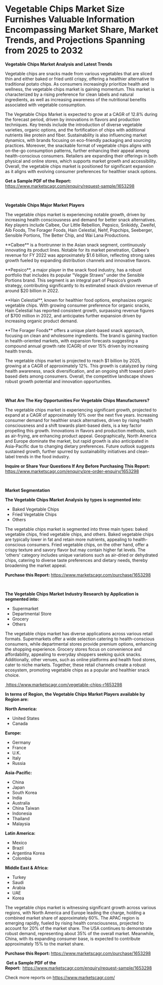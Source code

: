 <p><h1>Vegetable Chips Market Size Furnishes Valuable Information Encompassing Market Share, Market Trends, and Projections Spanning from 2025 to 2032</h1></p><p><strong>Vegetable Chips Market Analysis and Latest Trends</strong></p>
<p><p>Vegetable chips are snacks made from various vegetables that are sliced thin and either baked or fried until crispy, offering a healthier alternative to traditional potato chips. As consumers increasingly prioritize health and wellness, the vegetable chips market is gaining momentum. This market is characterized by a rising preference for clean labels and natural ingredients, as well as increasing awareness of the nutritional benefits associated with vegetable consumption.</p><p>The Vegetable Chips Market is expected to grow at a CAGR of 12.8% during the forecast period, driven by innovations in flavors and production techniques. Key trends include the introduction of diverse vegetable varieties, organic options, and the fortification of chips with additional nutrients like protein and fiber. Sustainability is also influencing market dynamics, with brands focusing on eco-friendly packaging and sourcing practices. Moreover, the snackable format of vegetable chips aligns with on-the-go consumption patterns, further enhancing their appeal among health-conscious consumers. Retailers are expanding their offerings in both physical and online stores, which supports market growth and accessibility. Overall, the vegetable chips market is positioned for significant expansion as it aligns with evolving consumer preferences for healthier snack options.</p></p>
<p><strong>Get a Sample PDF of the Report:&nbsp;</strong> <a href="https://www.marketscagr.com/enquiry/request-sample/1653298?utm_campaign=3127&utm_medium=2&utm_source=Github&utm_content=ia&utm_term=05032025&utm_id=vegetable-chips">https://www.marketscagr.com/enquiry/request-sample/1653298</a></p>
<p>&nbsp;</p>
<p><strong>Vegetable Chips Major Market Players</strong></p>
<p><p>The vegetable chips market is experiencing notable growth, driven by increasing health consciousness and demand for better snack alternatives. Key players include Calbee, Our Little Rebellion, Pepsico, Snikiddy, Zweifel, Aib Foods, The Forager Foods, Hain Celestial, Nehf, Popchips, Seeberger, Sensible Portions, The Better Chip, and Wai Lana Productions.</p><p>**Calbee** is a frontrunner in the Asian snack segment, continuously innovating its product lines. Notable for its market penetration, Calbee's revenue for FY 2022 was approximately $1.6 billion, reflecting strong sales growth fueled by expanding distribution channels and innovative flavors.</p><p>**Pepsico**, a major player in the snack food industry, has a robust portfolio that includes its popular "Veggie Straws" under the Sensible Portions brand. This segment is an integral part of Pepsico’s growth strategy, contributing significantly to its estimated snack division revenue of around $20 billion in 2022.</p><p>**Hain Celestial**, known for healthier food options, emphasizes organic vegetable chips. With growing consumer preference for organic snacks, Hain Celestial has reported consistent growth, surpassing revenue figures of $700 million in 2022, and anticipates further expansion driven by increasing organic product demand.</p><p>**The Forager Foods** offers a unique plant-based snack approach, focusing on clean and wholesome ingredients. The brand is gaining traction in health-oriented markets, with expansion forecasts suggesting a compound annual growth rate (CAGR) of over 15% driven by increasing health trends.</p><p>The vegetable chips market is projected to reach $1 billion by 2025, growing at a CAGR of approximately 12%. This growth is catalyzed by rising health awareness, snack diversification, and an ongoing shift toward plant-based diets among consumers. Overall, the competitive landscape shows robust growth potential and innovation opportunities.</p></p>
<p>&nbsp;</p>
<p><strong>What Are The Key Opportunities For Vegetable Chips Manufacturers?</strong></p>
<p><p>The vegetable chips market is experiencing significant growth, projected to expand at a CAGR of approximately 10% over the next five years. Increasing consumer demand for healthier snack alternatives, driven by rising health consciousness and a shift towards plant-based diets, is a key factor propelling this growth. Innovations in flavors and production methods, such as air-frying, are enhancing product appeal. Geographically, North America and Europe dominate the market, but rapid growth is also anticipated in Asia-Pacific due to changing dietary preferences. Future outlook suggests sustained growth, further spurred by sustainability initiatives and clean-label trends in the food industry.</p></p>
<p><strong>Inquire or Share Your Questions If Any Before Purchasing This Report:</strong> <a href="https://www.marketscagr.com/enquiry/pre-order-enquiry/1653298?utm_campaign=3127&utm_medium=2&utm_source=Github&utm_content=ia&utm_term=05032025&utm_id=vegetable-chips">https://www.marketscagr.com/enquiry/pre-order-enquiry/1653298</a></p>
<p>&nbsp;</p>
<p><strong>Market Segmentation</strong></p>
<p><strong>The Vegetable Chips Market Analysis by types is segmented into:</strong></p>
<p><ul><li>Baked Vegetable Chips</li><li>Fried Vegetable Chips</li><li>Others</li></ul></p>
<p><p>The vegetable chips market is segmented into three main types: baked vegetable chips, fried vegetable chips, and others. Baked vegetable chips are typically lower in fat and retain more nutrients, appealing to health-conscious consumers. Fried vegetable chips, on the other hand, offer a crispy texture and savory flavor but may contain higher fat levels. The 'others' category includes unique variations such as air-dried or dehydrated chips, catering to diverse taste preferences and dietary needs, thereby broadening the market appeal.</p></p>
<p><strong>Purchase this Report:&nbsp;</strong><a href="https://www.marketscagr.com/purchase/1653298?utm_campaign=3127&utm_medium=2&utm_source=Github&utm_content=ia&utm_term=05032025&utm_id=vegetable-chips">https://www.marketscagr.com/purchase/1653298</a></p>
<p>&nbsp;</p>
<p><strong>The Vegetable Chips Market Industry Research by Application is segmented into:</strong></p>
<p><ul><li>Supermarket</li><li>Departmental Store</li><li>Grocery</li><li>Others</li></ul></p>
<p><p>The vegetable chips market has diverse applications across various retail formats. Supermarkets offer a wide selection catering to health-conscious consumers, while departmental stores provide premium options, enhancing the shopping experience. Grocery stores focus on convenience and affordability, appealing to everyday shoppers seeking quick snacks. Additionally, other venues, such as online platforms and health food stores, cater to niche markets. Together, these retail channels create a robust ecosystem, promoting vegetable chips as a popular and healthier snack choice.</p></p>
<p><a href="https://www.marketscagr.com/vegetable-chips-r1653298?utm_campaign=3127&utm_medium=2&utm_source=Github&utm_content=ia&utm_term=05032025&utm_id=vegetable-chips">&nbsp;https://www.marketscagr.com/vegetable-chips-r1653298</a></p>
<p><strong>In terms of Region, the Vegetable Chips Market Players available by Region are:</strong></p>
<p>
    <p> <strong> North America: </strong>
        <ul>
            <li>United States</li>
            <li>Canada</li>
        </ul>
        </p> 
    <p> <strong> Europe: </strong>
        <ul>
            <li>Germany</li>
            <li>France</li>
            <li>U.K.</li>
            <li>Italy</li>
            <li>Russia</li>
        </ul>
        </p> 
    <p> <strong> Asia-Pacific: </strong>
        <ul>
            <li>China</li>
            <li>Japan</li>
            <li>South Korea</li>
            <li>India</li>
            <li>Australia</li>
            <li>China Taiwan</li>
            <li>Indonesia</li>
            <li>Thailand</li>
            <li>Malaysia</li>
        </ul>
        </p> 
    <p> <strong> Latin America: </strong>
        <ul>
            <li>Mexico</li>
            <li>Brazil</li>
            <li>Argentina Korea</li>
            <li>Colombia</li>
        </ul>
        </p> 
    <p> <strong> Middle East & Africa: </strong>
        <ul>
            <li>Turkey</li>
            <li>Saudi</li>
            <li>Arabia</li>
            <li>UAE</li>
            <li>Korea</li>
        </ul>
    </p>
    </p>
<p><p>The vegetable chips market is witnessing significant growth across various regions, with North America and Europe leading the charge, holding a combined market share of approximately 60%. The APAC region is emerging rapidly, fueled by rising health consciousness, projected to account for 20% of the market share. The USA continues to demonstrate robust demand, representing about 35% of the overall market. Meanwhile, China, with its expanding consumer base, is expected to contribute approximately 15% to the market share.</p></p>
<p><strong>Purchase this Report: </strong><a href="https://www.marketscagr.com/purchase/1653298?utm_campaign=3127&utm_medium=2&utm_source=Github&utm_content=ia&utm_term=05032025&utm_id=vegetable-chips">https://www.marketscagr.com/purchase/1653298</a></p>
<p>&nbsp;<strong>Get a Sample PDF of the Report:&nbsp;&nbsp;</strong><a href="https://www.marketscagr.com/enquiry/request-sample/1653298?utm_campaign=3127&utm_medium=2&utm_source=Github&utm_content=ia&utm_term=05032025&utm_id=vegetable-chips">https://www.marketscagr.com/enquiry/request-sample/1653298</a></p>
<p><strong></strong></p>
<p>Check more reports on <a href="https://www.marketscagr.com/?utm_campaign=3127&utm_medium=2&utm_source=Github&utm_content=ia&utm_term=05032025&utm_id=vegetable-chips">https://www.marketscagr.com/</a></p>